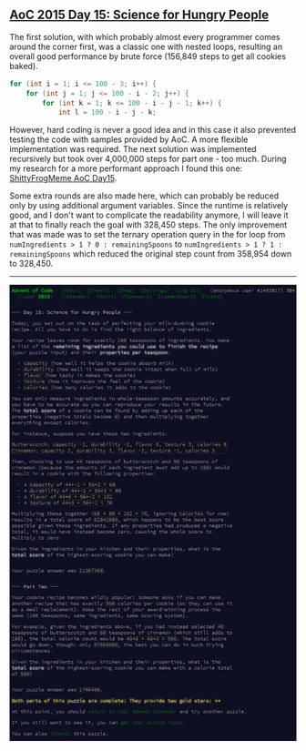 ## [AoC 2015 Day 15: Science for Hungry People](https://adventofcode.com/2015/day/15)

The first solution, with which probably almost every programmer comes around the corner first, was a classic one with nested loops, resulting an overall good performance by brute force (156,849 steps to get all cookies baked).

```Java
for (int i = 1; i <= 100 - 3; i++) {
    for (int j = 1; j <= 100 - i - 2; j++) {
        for (int k = 1; k <= 100 - i - j - 1; k++) {
            int l = 100 - i - j - k;
```

However, hard coding is never a good idea and in this case it also prevented testing the code with samples provided by AoC. A more flexible implementation was required. The next solution was implemented recursively but took over 4,000,000 steps for part one - too much. During my research for a more performant approach I found this one: [ShittyFrogMeme AoC Day15](https://www.reddit.com/r/adventofcode/comments/3wwj84/day_15_solutions/cy0l04r/?utm_source=share&utm_medium=web2x&context=3).

Some extra rounds are also made here, which can probably be reduced only by using additional argument variables. Since the runtime is relatively good, and I don't want to complicate the readability anymore, I will leave it at that to finally reach the goal with 328,450 steps. The only improvement that was made was to set the ternary operation query in the for loop from `numIngredients > 1 ? 0 : remainingSpoons` to `numIngredients > 1 ? 1 : remainingSpoons` which reduced the original step count from 358,954  down to 328,450.

---

![AoC 2015 Day 15](day15--Science_for_Hungry_People.png?raw=true)
